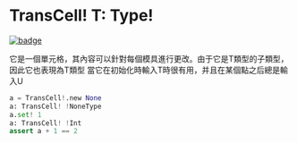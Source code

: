 # TransCell! T: Type!

[![badge](https://img.shields.io/endpoint.svg?url=https%3A%2F%2Fgezf7g7pd5.execute-api.ap-northeast-1.amazonaws.com%2Fdefault%2Fsource_up_to_date%3Fowner%3Derg-lang%26repos%3Derg%26ref%3Dmain%26path%3Ddoc/EN/API/types/classes/TransCell(T).md%26commit_hash%3D06f8edc9e2c0cee34f6396fd7c64ec834ffb5352)](https://gezf7g7pd5.execute-api.ap-northeast-1.amazonaws.com/default/source_up_to_date?owner=erg-lang&repos=erg&ref=main&path=doc/EN/API/types/classes/TransCell(T).md&commit_hash=06f8edc9e2c0cee34f6396fd7c64ec834ffb5352)

它是一個單元格，其內容可以針對每個模具進行更改。由于它是T類型的子類型，因此它也表現為T類型
當它在初始化時輸入T時很有用，并且在某個點之后總是輸入U

```python
a = TransCell!.new None
a: TransCell! !NoneType
a.set! 1
a: TransCell! !Int
assert a + 1 == 2
```
